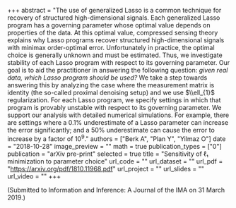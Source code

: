 +++
abstract = "The use of generalized Lasso is a common technique for recovery of structured high-dimensional signals. Each generalized Lasso program has a governing parameter whose optimal value depends on properties of the data. At this optimal value, compressed sensing theory explains why Lasso programs recover structured high-dimensional signals with minimax order-optimal error. Unfortunately in practice, the optimal choice is generally unknown and must be estimated. Thus, we investigate stability of each Lasso program with respect to its governing parameter. Our goal is to aid the practitioner in answering the following question: *given real data, which Lasso program should be used?* We take a step towards answering this by analyzing the case where the measurement matrix is identity (the so-called proximal denoising setup) and we use $\\ell_{1}$ regularization. For each Lasso program, we specify settings in which that program is provably unstable with respect to its governing parameter. We support our analysis with detailed numerical simulations. For example, there are settings where a 0.1% underestimate of a Lasso parameter can increase the error significantly; and a 50% underestimate can cause the error to increase by a factor of $10^{9}$."
authors = ["Berk A", "Plan Y", "Yilmaz O"]
date = "2018-10-28"
image_preview = ""
math = true
publication_types = ["0"]
publication = "arXiv pre-print"
selected = true
title = "Sensitivity of ℓ₁ minimization to parameter choice"
url_code = ""
url_dataset = ""
url_pdf = "https://arxiv.org/pdf/1810.11968.pdf"
url_project = ""
url_slides = ""
url_video = ""
+++

(Submitted to Information and Inference: A Journal of the IMA on 31 March 2019.)
